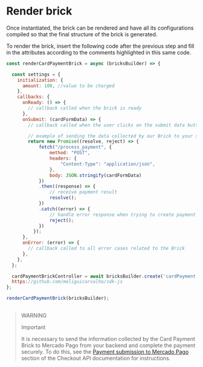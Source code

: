 # Render brick

Once instantiated, the brick can be rendered and have all its configurations compiled so that the final structure of the brick is generated.

To render the brick, insert the following code after the previous step and fill in the attributes according to the comments highlighted in this same code.

```javascript
const renderCardPaymentBrick = async (bricksBuilder) => {

  const settings = {
    initialization: {
      amount: 100, //value to be charged
    },
    callbacks: {
      onReady: () => {
        // callback called when the brick is ready
      },
      onSubmit: (cardFormData) => {
        // callback called when the user clicks on the submit data button

        // example of sending the data collected by our Brick to your server
        return new Promise((resolve, reject) => {
            fetch("/process_payment", { 
                method: "POST",
                headers: {
                    "Content-Type": "application/json",
                },
                body: JSON.stringify(cardFormData)
            })
            .then((response) => {
                // receive payment result
                resolve();
            })
            .catch((error) => {
                // handle error response when trying to create payment
                reject();
            })
          });
      },
      onError: (error) => { 
        // callback called to all error cases related to the Brick
      },
    },
  };

  cardPaymentBrickController = await bricksBuilder.create('cardPayment', 'cardPaymentBrick_container', settings);
  https://github.com/meliguicarvalho/sdk-js
};

renderCardPaymentBrick(bricksBuilder);
      
```

> WARNING
>
> Important
>
> It is necessary to send the information collected by the Card Payment Brick to Mercado Pago from your backend and complete the payment securely. To do this, see the [Payment submission to Mercado Pago](/developers/en/docs/checkout-api/payment-methods/receiving-payment-by-card#bookmark_payment_submission_to_mercado_pago) section of the Checkout API documentation for instructions.
